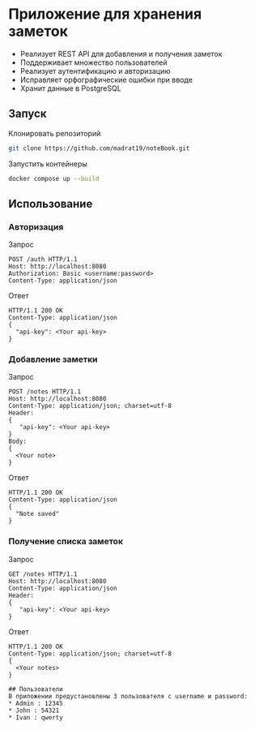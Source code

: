 # Приложение для хранения заметок 
* Реализует REST API для добавления и получения заметок
* Поддерживает множество пользователей
* Реализует аутентификацию и авторизацию
* Исправляет орфографические ошибки при вводе
* Хранит данные в PostgreSQL

## Запуск 
Клонировать репозиторий 
```bash
git clone https://github.com/madrat19/noteBook.git
```
Запустить контейнеры
```bash
docker compose up --build
```

## Использование
### Авторизация 

Запрос
```http
POST /auth HTTP/1.1
Host: http://localhost:8080
Authorization: Basic <username:password>
Content-Type: application/json
```

Ответ
```http
HTTP/1.1 200 OK
Content-Type: application/json
{
  "api-key": <Your api-key>
}
```

### Добавление заметки 

Запрос
``` http
POST /notes HTTP/1.1
Host: http://localhost:8080
Content-Type: application/json; charset=utf-8
Header:
{
   "api-key": <Your api-key>
}
Body:
{
  <Your note>
}
```

Ответ
```http
HTTP/1.1 200 OK
Content-Type: application/json
{
  "Note saved"
}
```

### Получение списка заметок
Запрос
``` http
GET /notes HTTP/1.1
Host: http://localhost:8080
Content-Type: application/json
Header:
{
   "api-key": <Your api-key>
}
```

Ответ
```http
HTTP/1.1 200 OK
Content-Type: application/json; charset=utf-8
{
  <Your notes>
}

## Пользователи
В приложении предустановлены 3 пользователя с username и password:
* Admin : 12345
* John : 54321
* Ivan : qwerty


